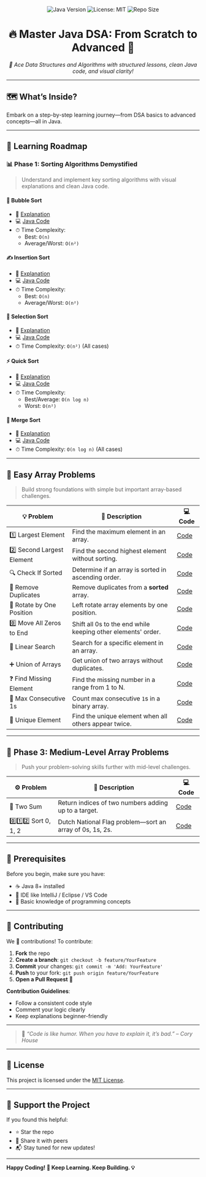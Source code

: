 <p align="center">
  <img src="https://img.shields.io/badge/Java-8%2B-red.svg" alt="Java Version">
  <img src="https://img.shields.io/github/license/vinayakmishra4/DSA-FROM-SCRATCH-TO-ADVANCE" alt="License: MIT">
  <img src="https://img.shields.io/github/repo-size/vinayakmishra4/DSA-FROM-SCRATCH-TO-ADVANCE" alt="Repo Size">
</p>

<h1 align="center">🔥 Master Java DSA: From Scratch to Advanced 🚀</h1>

<p align="center"><em>🧠 Ace Data Structures and Algorithms with structured lessons, clean Java code, and visual clarity!</em></p>

---

## 🗺️ What’s Inside?

Embark on a step-by-step learning journey—from DSA basics to advanced concepts—all in Java.

---

## 🧭 Learning Roadmap

### 📊 Phase 1: Sorting Algorithms Demystified

> Understand and implement key sorting algorithms with visual explanations and clean Java code.

#### 🫧 Bubble Sort
- 📘 [Explanation](https://github.com/vinayakmishra4/DSA-FROM-SCRATCH-TO-ADVANCE/blob/main/Sort-Algo/Bubble_Sort.txt)
- 💻 [Java Code](https://github.com/vinayakmishra4/DSA-FROM-SCRATCH-TO-ADVANCE/blob/main/Sort-Algo/Bubble_Sort.java)
- ⏱ Time Complexity:
  - Best: `O(n)`
  - Average/Worst: `O(n²)`

#### ✍️ Insertion Sort
- 📘 [Explanation](https://github.com/vinayakmishra4/DSA-FROM-SCRATCH-TO-ADVANCE/blob/main/Sort-Algo/Insertion_Sort.txt)
- 💻 [Java Code](https://github.com/vinayakmishra4/DSA-FROM-SCRATCH-TO-ADVANCE/blob/main/Sort-Algo/Insertion_Sort.java)
- ⏱ Time Complexity:
  - Best: `O(n)`
  - Average/Worst: `O(n²)`

#### 🔎 Selection Sort
- 📘 [Explanation](https://github.com/vinayakmishra4/DSA-FROM-SCRATCH-TO-ADVANCE/blob/main/Sort-Algo/Selection_Sort.txt)
- 💻 [Java Code](https://github.com/vinayakmishra4/DSA-FROM-SCRATCH-TO-ADVANCE/blob/main/Sort-Algo/Selection.java)
- ⏱ Time Complexity: `O(n²)` (All cases)

#### ⚡ Quick Sort
- 📘 [Explanation](https://github.com/vinayakmishra4/DSA-FROM-SCRATCH-TO-ADVANCE/blob/main/Sort-Algo/Quick_Sort.txt)
- 💻 [Java Code](https://github.com/vinayakmishra4/DSA-FROM-SCRATCH-TO-ADVANCE/blob/main/Sort-Algo/Quick_Sort.java)
- ⏱ Time Complexity:
  - Best/Average: `O(n log n)`
  - Worst: `O(n²)`

#### 🧩 Merge Sort
- 📘 [Explanation](https://github.com/vinayakmishra4/DSA-FROM-SCRATCH-TO-ADVANCE/blob/main/Sort-Algo/Merge_sort.txt)
- 💻 [Java Code](https://github.com/vinayakmishra4/DSA-FROM-SCRATCH-TO-ADVANCE/blob/main/Sort-Algo/Merge_sort.java)
- ⏱ Time Complexity: `O(n log n)` (All cases)

---

## 🧩 Easy Array Problems

> Build strong foundations with simple but important array-based challenges.

| 💡 Problem                     | 📘 Description                                                                           | 💻 Code                                                                                                            |
| ------------------------------ | ---------------------------------------------------------------------------------------- | ------------------------------------------------------------------------------------------------------------------ |
| 1️⃣ Largest Element            | Find the maximum element in an array.                                                    | [Code](https://github.com/vinayakmishra4/DSA-FROM-SCRATCH-TO-ADVANCE/blob/main/Easy-Array/Maxout.java)            |
| 2️⃣ Second Largest Element     | Find the second highest element without sorting.                                         | [Code](https://github.com/vinayakmishra4/DSA-FROM-SCRATCH-TO-ADVANCE/blob/main/Easy-Array/SecondMaxout.java)      |
| 🔍 Check If Sorted             | Determine if an array is sorted in ascending order.                                     | [Code](https://github.com/vinayakmishra4/DSA-FROM-SCRATCH-TO-ADVANCE/blob/main/Easy-Array/Sortedornot)            |
| 🧹 Remove Duplicates           | Remove duplicates from a **sorted** array.                                               | [Code](https://github.com/vinayakmishra4/DSA-FROM-SCRATCH-TO-ADVANCE/blob/main/Easy-Array/Remove.java)            |
| 🔁 Rotate by One Position      | Left rotate array elements by one position.                                              | [Code](https://github.com/vinayakmishra4/DSA-FROM-SCRATCH-TO-ADVANCE/blob/main/Easy-Array/RotateLeft.java)        |
| 0️⃣ Move All Zeros to End      | Shift all 0s to the end while keeping other elements' order.                             | [Code](https://github.com/vinayakmishra4/DSA-FROM-SCRATCH-TO-ADVANCE/blob/main/Easy-Array/Move0.java)             |
| 🔎 Linear Search               | Search for a specific element in an array.                                               | [Code](https://github.com/vinayakmishra4/DSA-FROM-SCRATCH-TO-ADVANCE/blob/main/Easy-Array/Linear.java)            |
| ➕ Union of Arrays             | Get union of two arrays without duplicates.                                              | [Code](https://github.com/vinayakmishra4/DSA-FROM-SCRATCH-TO-ADVANCE/blob/main/Easy-Array/Union.java)             |
| ❓ Find Missing Element        | Find the missing number in a range from 1 to N.                                          | [Code](https://github.com/vinayakmishra4/DSA-FROM-SCRATCH-TO-ADVANCE/blob/main/Easy-Array/Missing.java)           |
| 🔢 Max Consecutive 1s          | Count max consecutive `1`s in a binary array.                                            | [Code](https://github.com/vinayakmishra4/DSA-FROM-SCRATCH-TO-ADVANCE/blob/main/Easy-Array/maxConsecBits.java)     |
| 🧩 Unique Element              | Find the unique element when all others appear twice.                                    | [Code](https://github.com/vinayakmishra4/DSA-FROM-SCRATCH-TO-ADVANCE/blob/main/Easy-Array/Uniquele.java)          |

---

## 🧠 Phase 3: Medium-Level Array Problems

> Push your problem-solving skills further with mid-level challenges.

| ⚙️ Problem               | 📘 Description                                            | 💻 Code                                                                                                          |
| ------------------------ | --------------------------------------------------------- | --------------------------------------------------------------------------------------------------------------- |
| 🔢 Two Sum               | Return indices of two numbers adding up to a target.      | [Code](https://github.com/vinayakmishra4/DSA-FROM-SCRATCH-TO-ADVANCE/blob/main/Medium-Array/Twosum.java)        |
| 0️⃣1️⃣2️⃣ Sort 0, 1, 2    | Dutch National Flag problem—sort an array of 0s, 1s, 2s. | [Code](https://github.com/vinayakmishra4/DSA-FROM-SCRATCH-TO-ADVANCE/blob/main/Medium-Array/Sort012.java)       |

---

## 🔧 Prerequisites

Before you begin, make sure you have:

- ☕ Java 8+ installed
- 🧰 IDE like IntelliJ / Eclipse / VS Code
- 👶 Basic knowledge of programming concepts

---

## 🤝 Contributing

We 💖 contributions! To contribute:

1. **Fork** the repo  
2. **Create a branch**: `git checkout -b feature/YourFeature`  
3. **Commit** your changes: `git commit -m 'Add: YourFeature'`  
4. **Push** to your fork: `git push origin feature/YourFeature`  
5. **Open a Pull Request** 🚀

**Contribution Guidelines**:
- Follow a consistent code style  
- Comment your logic clearly  
- Keep explanations beginner-friendly  

---

> 💬 *“Code is like humor. When you have to explain it, it’s bad.” – Cory House*

---

## 📄 License

This project is licensed under the [MIT License](LICENSE).

---

## 🌟 Support the Project

If you found this helpful:

- ⭐ Star the repo  
- 🔄 Share it with peers  
- 📬 Stay tuned for new updates!

---

**Happy Coding! 🚀 Keep Learning. Keep Building. 💡**
